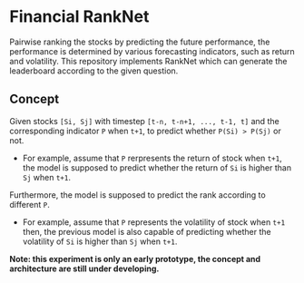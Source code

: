 # Financial RankNet
Pairwise ranking the stocks by predicting the future performance, the performance is determined by various forecasting indicators, such as return and volatility.
This repository implements RankNet which can generate the leaderboard according to the given question.

## Concept
Given stocks `[Si, Sj]` with timestep `[t-n, t-n+1, ..., t-1, t]` and the corresponding indicator `P` when `t+1`, to predict whether `P(Si) > P(Sj)` or not.

- For example, assume that `P` rerpresents the return of stock when `t+1`, the model is supposed to predict whether the return of `Si` is higher than `Sj` when `t+1`.

Furthermore, the model is supposed to predict the rank according to different `P`.
- For example, assume that `P` represents the volatility of stock when `t+1` then, the previous model is also capable of predicting whether the volatility of `Si` is higher than `Sj` when `t+1`.

**Note: this experiment is only an early prototype, the concept and architecture are still under developing.**

